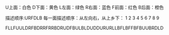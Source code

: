 U上面：白色
D下面：黄色
L左面：绿色
R右面：蓝色
F前面：红色
B后面：橙色

描述顺序:URFDLB
每一面描述顺序：从左向右，从上乡下：
1 2 3
4 5 6
7 8 9

FLLFUULDRFBDRRFRRBDRUDFBULBLDUDDURURLLBFLBFFBFBUUBRDLD

